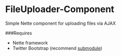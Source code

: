 FileUploader-Component
======================

Simple Nette component for uploading files via AJAX

###Requires
- Nette framework
- Twitter Bootstrap (recommend [submodule](https://github.com/jsifalda/twitter-bootstrap))